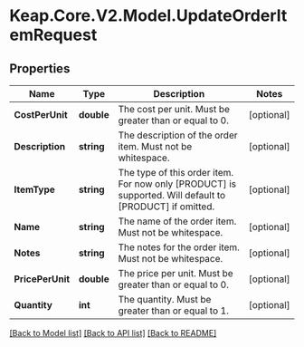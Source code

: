 # Keap.Core.V2.Model.UpdateOrderItemRequest

## Properties

Name | Type | Description | Notes
------------ | ------------- | ------------- | -------------
**CostPerUnit** | **double** | The cost per unit. Must be greater than or equal to 0. | [optional] 
**Description** | **string** | The description of the order item. Must not be whitespace. | [optional] 
**ItemType** | **string** | The type of this order item. For now only [PRODUCT] is supported. Will default to [PRODUCT] if omitted. | [optional] 
**Name** | **string** | The name of the order item. Must not be whitespace. | [optional] 
**Notes** | **string** | The notes for the order item. Must not be whitespace. | [optional] 
**PricePerUnit** | **double** | The price per unit. Must be greater than or equal to 0. | [optional] 
**Quantity** | **int** | The quantity. Must be greater than or equal to 1. | [optional] 

[[Back to Model list]](../README.md#documentation-for-models) [[Back to API list]](../README.md#documentation-for-api-endpoints) [[Back to README]](../README.md)

